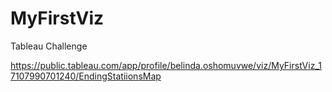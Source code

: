 # MyFirstViz
Tableau Challenge

https://public.tableau.com/app/profile/belinda.oshomuvwe/viz/MyFirstViz_17107990701240/EndingStatiionsMap
